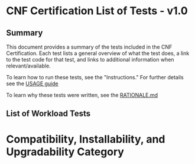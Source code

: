 # CNF Certification List of Tests - v1.0

## Summary
This document provides a summary of the tests included in the CNF Certification. Each test lists a general overview of what the test does, a link to the test code for that test, and links to additional information when relevant/available.

To learn how to run these tests, see the "Instructions." For further details see the [USAGE guide](https://github.com/cncf/cnf-testsuite/blob/main/USAGE.md)

To learn why these tests were written, see the [RATIONALE.md](https://github.com/cncf/cnf-testsuite/blob/main/RATIONALE.md)


List of Workload Tests
---

# Compatibility, Installability, and Upgradability Category

